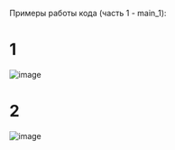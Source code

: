 Примеры работы кода (часть 1 - main_1):

# 1
![image](https://github.com/user-attachments/assets/72129c92-c865-48a5-a8b9-21d8ae53d7ff)

# 2

![image](https://github.com/user-attachments/assets/16195f4b-7247-4cf2-b849-33146ee8d7f4)

